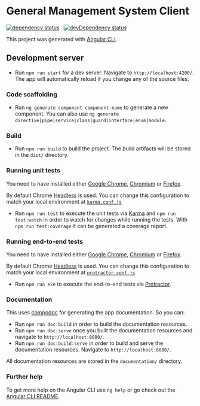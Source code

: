 # General Management System Client

<a href="https://david-dm.org/lealceldeiro/gms?path=client" target="_blank">
<img src="https://david-dm.org/lealceldeiro/gms/status.svg?path=client" alt="dependency status"></a>&nbsp;&nbsp;
<a href="https://david-dm.org/lealceldeiro/gms?path=client&type=dev" target="_blank">
<img src="https://david-dm.org/lealceldeiro/gms/dev-status.svg?path=client" alt="devDependency status"></a>

This project was generated with [Angular CLI](https://github.com/angular/angular-cli).

## Development server

* Run `npm run start` for a dev server. Navigate to `http://localhost:4200/`.
The app will automatically reload if you change any of the source files.

### Code scaffolding

* Run `ng generate component component-name` to generate a new component.
You can also use `ng generate directive|pipe|service|class|guard|interface|enum|module`.

### Build

* Run `npm run build` to build the project. The build artifacts will be stored in the `dist/` directory.

### Running unit tests

You need to have installed either [Google Chrome](https://www.google.com/chrome/), [Chromium](http://www.chromium.org/)
or [Firefox](https://www.mozilla.org/en-US/firefox/new/).

By default Chrome [Headless](https://en.wikipedia.org/wiki/Headless_browser) is used. You can change this configuration
to match your local environment at [`karma.conf.js`](src/karma.conf.js)

* Run `npm run test` to execute the unit tests via [Karma](https://karma-runner.github.io) and `npm run test:watch` in
order to watch for changes while running the tests. With `npm run test:coverage` it can be generated a coverage report.

### Running end-to-end tests

You need to have installed either [Google Chrome](https://www.google.com/chrome/), [Chromium](http://www.chromium.org/)
or [Firefox](https://www.mozilla.org/en-US/firefox/new/).

By default Chrome [Headless](https://en.wikipedia.org/wiki/Headless_browser) is used. You can change this configuration
to match your local environment at [`protractor.conf.js`](e2e/protractor.conf.js)

* Run `npm run e2e` to execute the end-to-end tests via [Protractor](http://www.protractortest.org/).

### Documentation

This uses [compodoc](https://github.com/compodoc/compodoc) for generating the app documentation. So you can:

* Run `npm run doc:build` in order to build the documentation resources.
* Run `npm run doc:serve` once you built the documentation resources and navigate to `http://localhost:8080/`.
* Run `npm run doc:build:serve` in order to build and serve the documentation resources.
Navigate to `http://localhost:8080/`.

All documentation resources are stored in the `documentation/` directory.

### Further help

To get more help on the Angular CLI use `ng help` or go check out the
[Angular CLI README](https://github.com/angular/angular-cli/blob/master/README.md).
